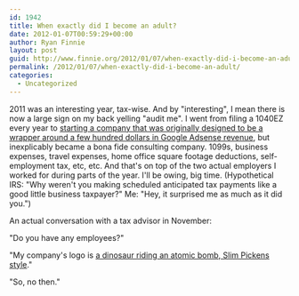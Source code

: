```yaml
---
id: 1942
title: When exactly did I become an adult?
date: 2012-01-07T00:59:29+00:00
author: Ryan Finnie
layout: post
guid: http://www.finnie.org/2012/01/07/when-exactly-did-i-become-an-adult/
permalink: /2012/01/07/when-exactly-did-i-become-an-adult/
categories:
  - Uncategorized
---
```

2011 was an interesting year, tax-wise. And by "interesting", I mean there is now a large sign on my back yelling "audit me". I went from filing a 1040EZ every year to [starting a company that was originally designed to be a wrapper around a few hundred dollars in Google Adsense revenue](http://www.finnie.org/2011/02/17/velociraptor-aerospace-dynamics/), but inexplicably became a bona fide consulting company. 1099s, business expenses, travel expenses, home office square footage deductions, self-employment tax, etc, etc. And that's on top of the two actual employers I worked for during parts of the year. I'll be owing, big time. (Hypothetical IRS: "Why weren't you making scheduled anticipated tax payments like a good little business taxpayer?" Me: "Hey, it surprised me as much as it did you.")

An actual conversation with a tax advisor in November:

"Do you have any employees?"
  
"My company's logo is [a dinosaur riding an atomic bomb, Slim Pickens style](http://www.velociraptors.info/vad/)."
  
"So, no then."
